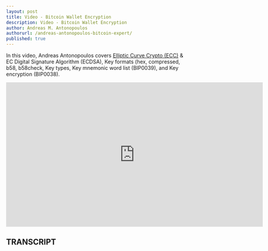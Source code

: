 ```yaml
---
layout: post
title: Video - Bitcoin Wallet Encryption
description: Video - Bitcoin Wallet Encryption
author: Andreas M. Antonopoulos
authorurl: /andreas-antonopoulos-bitcoin-expert/
published: true
---
```


<p>In this video, Andreas Antonopoulos covers <a href="/anonymous-cryptocurrency-dash-pivx-monero/">Elliptic Curve Crypto (ECC)</a> & EC Digital Signature Algorithm (ECDSA), Key formats (hex, compressed, b58, b58check, Key types, Key mnemonic word list (BIP0039), and Key encryption (BIP0038).</p>

<center><iframe width="700" height="394" src="https://www.youtube.com/embed/PdGRmshPXdo?list=PLPQwGV1aLnTthcG265_FYSaV24hFScvC0" frameborder="0" allowfullscreen></iframe></center>

<h2>TRANSCRIPT</h2>
